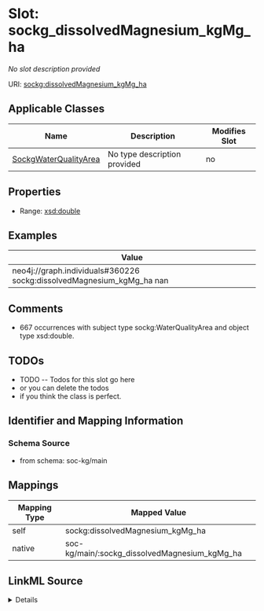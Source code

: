 

# Slot: sockg_dissolvedMagnesium_kgMg_ha


_No slot description provided_





URI: [sockg:dissolvedMagnesium_kgMg_ha](http://www.semanticweb.org/sockg/ontologies/2024/0/soil-carbon-ontology/dissolvedMagnesium_kgMg_ha)



<!-- no inheritance hierarchy -->





## Applicable Classes

| Name | Description | Modifies Slot |
| --- | --- | --- |
| [SockgWaterQualityArea](../classes/SockgWaterQualityArea.md) | No type description provided |  no  |







## Properties

* Range: [xsd:double](http://www.w3.org/2001/XMLSchema#double)






## Examples

| Value |
| --- |
| neo4j://graph.individuals#360226 sockg:dissolvedMagnesium_kgMg_ha nan |

## Comments

* 667 occurrences with subject type sockg:WaterQualityArea and object type xsd:double.

## TODOs

* TODO -- Todos for this slot go here
* or you can delete the todos
* if you think the class is perfect.

## Identifier and Mapping Information







### Schema Source


* from schema: soc-kg/main




## Mappings

| Mapping Type | Mapped Value |
| ---  | ---  |
| self | sockg:dissolvedMagnesium_kgMg_ha |
| native | soc-kg/main/:sockg_dissolvedMagnesium_kgMg_ha |




## LinkML Source

<details>
```yaml
name: sockg_dissolvedMagnesium_kgMg_ha
description: No slot description provided
todos:
- TODO -- Todos for this slot go here
- or you can delete the todos
- if you think the class is perfect.
comments:
- 667 occurrences with subject type sockg:WaterQualityArea and object type xsd:double.
examples:
- value: neo4j://graph.individuals#360226 sockg:dissolvedMagnesium_kgMg_ha nan
from_schema: soc-kg/main
rank: 1000
slot_uri: sockg:dissolvedMagnesium_kgMg_ha
alias: sockg_dissolvedMagnesium_kgMg_ha
domain_of:
- sockg_WaterQualityArea
range: double

```
</details>